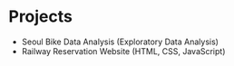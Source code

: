 # Projects
- Seoul Bike Data Analysis (Exploratory Data Analysis)
- Railway Reservation Website (HTML, CSS, JavaScript)
